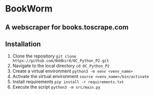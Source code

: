 # BookWorm
## A webscraper for books.toscrape.com

## Installation

1. Clone the repository `git clone https://github.com/0ddbird/OC_Python_P2.git`
2. Navigate to the local directory `cd OC_Python_P2`
3. Create a virtual environment `python3 -m venv <venv_name>`
4. Activate the virtual environment `source <venv_name>/bin/activate`
5. Install requirements `pip install -r requirements.txt`
6. Execute the script `python3 -m src/main.py`

